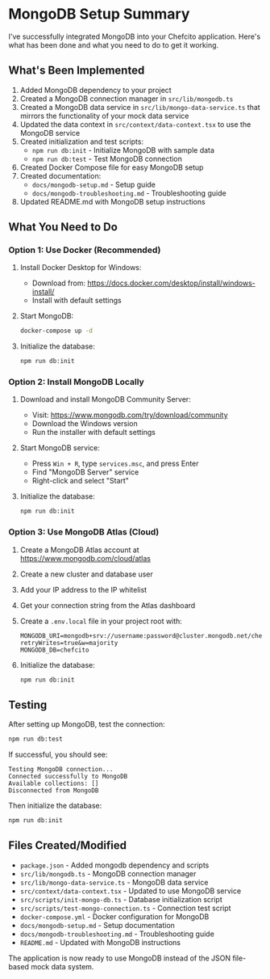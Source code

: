 # MongoDB Setup Summary

I've successfully integrated MongoDB into your Chefcito application. Here's what has been done and what you need to do to get it working.

## What's Been Implemented

1. Added MongoDB dependency to your project
2. Created a MongoDB connection manager in `src/lib/mongodb.ts`
3. Created a MongoDB data service in `src/lib/mongo-data-service.ts` that mirrors the functionality of your mock data service
4. Updated the data context in `src/context/data-context.tsx` to use the MongoDB service
5. Created initialization and test scripts:
   - `npm run db:init` - Initialize MongoDB with sample data
   - `npm run db:test` - Test MongoDB connection
6. Created Docker Compose file for easy MongoDB setup
7. Created documentation:
   - `docs/mongodb-setup.md` - Setup guide
   - `docs/mongodb-troubleshooting.md` - Troubleshooting guide
8. Updated README.md with MongoDB setup instructions

## What You Need to Do

### Option 1: Use Docker (Recommended)

1. Install Docker Desktop for Windows:
   - Download from: https://docs.docker.com/desktop/install/windows-install/
   - Install with default settings

2. Start MongoDB:
   ```bash
   docker-compose up -d
   ```

3. Initialize the database:
   ```bash
   npm run db:init
   ```

### Option 2: Install MongoDB Locally

1. Download and install MongoDB Community Server:
   - Visit: https://www.mongodb.com/try/download/community
   - Download the Windows version
   - Run the installer with default settings

2. Start MongoDB service:
   - Press `Win + R`, type `services.msc`, and press Enter
   - Find "MongoDB Server" service
   - Right-click and select "Start"

3. Initialize the database:
   ```bash
   npm run db:init
   ```

### Option 3: Use MongoDB Atlas (Cloud)

1. Create a MongoDB Atlas account at https://www.mongodb.com/cloud/atlas

2. Create a new cluster and database user

3. Add your IP address to the IP whitelist

4. Get your connection string from the Atlas dashboard

5. Create a `.env.local` file in your project root with:
   ```
   MONGODB_URI=mongodb+srv://username:password@cluster.mongodb.net/chefcito?retryWrites=true&w=majority
   MONGODB_DB=chefcito
   ```

6. Initialize the database:
   ```bash
   npm run db:init
   ```

## Testing

After setting up MongoDB, test the connection:
```bash
npm run db:test
```

If successful, you should see:
```
Testing MongoDB connection...
Connected successfully to MongoDB
Available collections: []
Disconnected from MongoDB
```

Then initialize the database:
```bash
npm run db:init
```

## Files Created/Modified

- `package.json` - Added mongodb dependency and scripts
- `src/lib/mongodb.ts` - MongoDB connection manager
- `src/lib/mongo-data-service.ts` - MongoDB data service
- `src/context/data-context.tsx` - Updated to use MongoDB service
- `src/scripts/init-mongo-db.ts` - Database initialization script
- `src/scripts/test-mongo-connection.ts` - Connection test script
- `docker-compose.yml` - Docker configuration for MongoDB
- `docs/mongodb-setup.md` - Setup documentation
- `docs/mongodb-troubleshooting.md` - Troubleshooting guide
- `README.md` - Updated with MongoDB instructions

The application is now ready to use MongoDB instead of the JSON file-based mock data system.